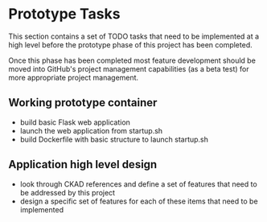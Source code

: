 

# Prototype Tasks

This section contains a set of TODO tasks that need to be implemented at a high level before the prototype phase of this project has been completed.

Once this phase has been completed most feature development should be moved into GitHub's project management capabilities (as a beta test) for more appropriate project management.


## Working prototype container
* build basic Flask web application
* launch the web application from startup.sh
* build Dockerfile with basic structure to launch startup.sh


## Application high level design
* look through CKAD references and define a set of features that need to be addressed by this project
* design a specific set of features for each of these items that need to be implemented
